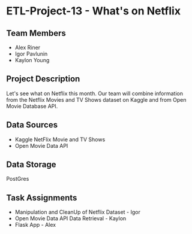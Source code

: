 # ETL-Project-13  - What's on Netflix

## Team Members
* Alex Riner
* Igor Pavlunin
* Kaylon Young

## Project Description
Let's see what on Netflix this month.  Our team will combine information from the Netflix Movies and TV Shows dataset on Kaggle and from Open Movie Database API.

## Data Sources
* Kaggle NetFlix Movie and TV Shows
* Open Movie Data API

## Data Storage
PostGres

## Task Assignments
* Manipulation and CleanUp of Netflix Dataset - Igor
* Open Movie Data API Data Retrieval - Kaylon
* Flask App - Alex